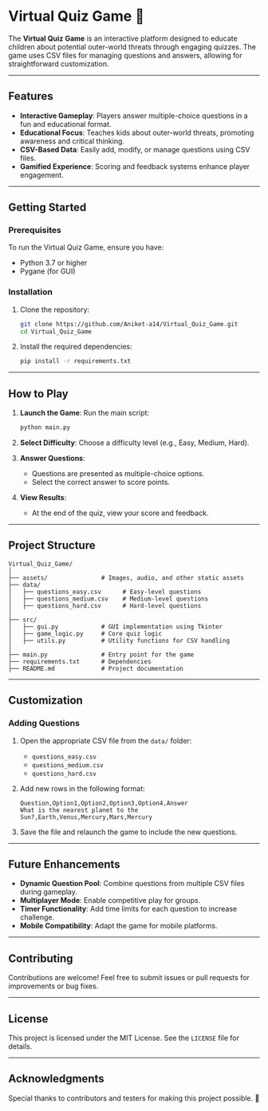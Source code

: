 
# Virtual Quiz Game 🌟

The **Virtual Quiz Game** is an interactive platform designed to educate children about potential outer-world threats through engaging quizzes. The game uses CSV files for managing questions and answers, allowing for straightforward customization.

---

## Features

- **Interactive Gameplay**: Players answer multiple-choice questions in a fun and educational format.
- **Educational Focus**: Teaches kids about outer-world threats, promoting awareness and critical thinking.
- **CSV-Based Data**: Easily add, modify, or manage questions using CSV files.
- **Gamified Experience**: Scoring and feedback systems enhance player engagement.

---

## Getting Started

### Prerequisites

To run the Virtual Quiz Game, ensure you have:

- Python 3.7 or higher
- Pygane (for GUI)

### Installation

1. Clone the repository:
   ```bash
   git clone https://github.com/Aniket-a14/Virtual_Quiz_Game.git
   cd Virtual_Quiz_Game
   ```

2. Install the required dependencies:
   ```bash
   pip install -r requirements.txt
   ```

---

## How to Play

1. **Launch the Game**:
   Run the main script:
   ```bash
   python main.py
   ```

2. **Select Difficulty**:
   Choose a difficulty level (e.g., Easy, Medium, Hard).

3. **Answer Questions**:
   - Questions are presented as multiple-choice options.
   - Select the correct answer to score points.

4. **View Results**:
   - At the end of the quiz, view your score and feedback.

---

## Project Structure

```
Virtual_Quiz_Game/
│
├── assets/               # Images, audio, and other static assets
├── data/
│   ├── questions_easy.csv      # Easy-level questions
│   ├── questions_medium.csv    # Medium-level questions
│   ├── questions_hard.csv      # Hard-level questions
│
├── src/
│   ├── gui.py            # GUI implementation using Tkinter
│   ├── game_logic.py     # Core quiz logic
│   ├── utils.py          # Utility functions for CSV handling
│
├── main.py               # Entry point for the game
├── requirements.txt      # Dependencies
├── README.md             # Project documentation
```

---

## Customization

### Adding Questions

1. Open the appropriate CSV file from the `data/` folder:
   - `questions_easy.csv`
   - `questions_medium.csv`
   - `questions_hard.csv`

2. Add new rows in the following format:
   ```csv
   Question,Option1,Option2,Option3,Option4,Answer
   What is the nearest planet to the Sun?,Earth,Venus,Mercury,Mars,Mercury
   ```

3. Save the file and relaunch the game to include the new questions.

---

## Future Enhancements

- **Dynamic Question Pool**: Combine questions from multiple CSV files during gameplay.
- **Multiplayer Mode**: Enable competitive play for groups.
- **Timer Functionality**: Add time limits for each question to increase challenge.
- **Mobile Compatibility**: Adapt the game for mobile platforms.

---

## Contributing

Contributions are welcome! Feel free to submit issues or pull requests for improvements or bug fixes.

---

## License

This project is licensed under the MIT License. See the `LICENSE` file for details.

---

## Acknowledgments

Special thanks to contributors and testers for making this project possible. 🌟
